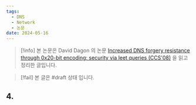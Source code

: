 ```yaml
---
tags:
  - DNS
  - Network
  - 논문
date: 2024-05-16
---
```

> [!info] 본 논문은 David Dagon 의 논문 [Increased DNS forgery resistance through 0x20-bit encoding: security via leet queries (CCS'08)](https://dl.acm.org/doi/abs/10.1145/1455770.1455798) 을 읽고 정리한 글입니다.

> [!fail] 본 글은 #draft 상태 입니다.

## 4. 
